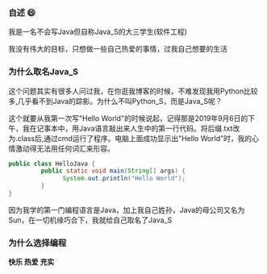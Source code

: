 ### 自述 😄
我是一名不会写Java但自称Java_S的大三学生(软件工程)

我没有伟大的目标，只想做一些自己热爱的事情，过我自己想要的生活

<!--
**Java-S12138/Java-S12138** is a ✨ _special_ ✨ repository because its `README.md` (this file) appears on your GitHub profile.

Here are some ideas to get you started:

- 🔭 I’m currently working on ...
- 🌱 I’m currently learning ...
- 👯 I’m looking to collaborate on ...
- 🤔 I’m looking for help with ...
- 💬 Ask me about ...
- 📫 How to reach me: ...
- 😄 Pronouns: ...
- ⚡ Fun fact: ...
-->

### 为什么取名Java_S
这个问题其实有很多人问过我，在你逛我博客的时候，不难发现我用Python比较多,几乎看不到Java的踪影。为什么不叫Python_S，而是Java_S呢？

这个就要从我第一次写"Hello World"的时候说起，记得那是2019年9月6日的下午，我在记事本中，用Java语言敲出来人生中的第一行代码。将后缀.txt改为.class后,通过cmd运行了程序。电脑上面成功显示出"Hello World"时，我的心情激动得无法用任何词汇来形容。
```java
public class HelloJava {	
         public static void main(String[] args) {
               System.out.println("Hello World");
         }
}
```
因为我学的第一门编程语言是Java，加上我自己姓孙，Java的母公司又名为Sun，在一切机缘巧合下，我就给自己取名了Java_S

### 为什么选择编程 
**快乐 热爱 充实**
